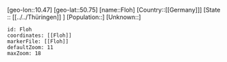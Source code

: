 ﻿---
location: [50.75,10.47]
mapzoom: [7,12] 
mapmarker: city 
type: City
tags:
- geo/City


SpocWebEntityId: 30192
isDeleted: false
confidential: public

---
[geo-lon::10.47]
[geo-lat::50.75]
[name::Floh]
[Country::[[Germany]]]
[State :: [[../../Thüringen]] ]
[Population::]
[Unknown::]


```leaflet
id: Floh
coordinates: [[Floh]]
markerFile: [[Floh]]
defaultZoom: 11 
maxZoom: 18
```
